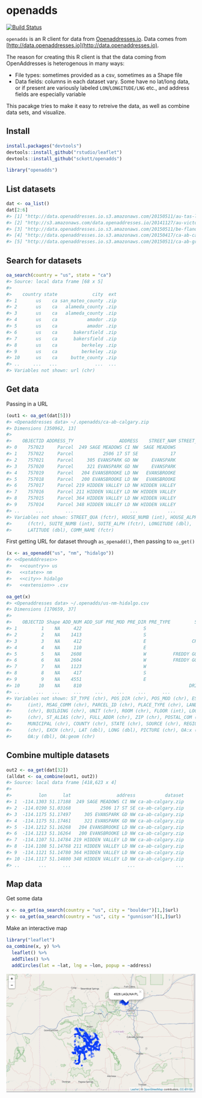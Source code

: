 openadds
========



[![Build Status](https://travis-ci.org/sckott/openadds.svg)](https://travis-ci.org/sckott/openadds)

`openadds` is an R client for data from [Openaddresses.io](http://openaddresses.io/). Data comes from [http://data.openaddresses.io](http://data.openaddresses.io). 

The reason for creating this R client is that the data coming from OpenAddresses is heterogenous in many ways:

* File types: sometimes provided as a csv, sometimes as a Shape file
* Data fields: columns in each dataset vary. Some have no lat/long data, or if present are variously labeled `LON`/`LONGITUDE/LNG` etc., and address fields are especially variable

This pacakge tries to make it easy to retreive the data, as well as combine data sets, and visualize. 

## Install


```r
install.packages("devtools")
devtools::install_github("rstudio/leaflet")
devtools::install_github("sckott/openadds")
```


```r
library("openadds")
```

## List datasets


```r
dat <- oa_list()
dat[2:6]
#> [1] "http://data.openaddresses.io.s3.amazonaws.com/20150511/au-tas-launceston.csv"   
#> [2] "http://s3.amazonaws.com/data.openaddresses.io/20141127/au-victoria.zip"         
#> [3] "http://data.openaddresses.io.s3.amazonaws.com/20150511/be-flanders.zip"         
#> [4] "http://data.openaddresses.io.s3.amazonaws.com/20150417/ca-ab-calgary.zip"       
#> [5] "http://data.openaddresses.io.s3.amazonaws.com/20150511/ca-ab-grande_prairie.zip"
```

## Search for datasets


```r
oa_search(country = "us", state = "ca")
#> Source: local data frame [68 x 5]
#> 
#>    country state             city  ext
#> 1       us    ca san_mateo_county .zip
#> 2       us    ca   alameda_county .zip
#> 3       us    ca   alameda_county .zip
#> 4       us    ca           amador .zip
#> 5       us    ca           amador .zip
#> 6       us    ca      bakersfield .zip
#> 7       us    ca      bakersfield .zip
#> 8       us    ca         berkeley .zip
#> 9       us    ca         berkeley .zip
#> 10      us    ca     butte_county .zip
#> ..     ...   ...              ...  ...
#> Variables not shown: url (chr)
```

## Get data

Passing in a URL


```r
(out1 <- oa_get(dat[5]))
#> <Openaddresses data> ~/.openadds/ca-ab-calgary.zip
#> Dimensions [350962, 13]
#> 
#>    OBJECTID ADDRESS_TY                 ADDRESS    STREET_NAM STREET_TYP
#> 0    757023     Parcel  249 SAGE MEADOWS CI NW  SAGE MEADOWS         CI
#> 1    757022     Parcel           2506 17 ST SE            17         ST
#> 2    757021     Parcel     305 EVANSPARK GD NW     EVANSPARK         GD
#> 3    757020     Parcel     321 EVANSPARK GD NW     EVANSPARK         GD
#> 4    757019     Parcel   204 EVANSBROOKE LD NW   EVANSBROOKE         LD
#> 5    757018     Parcel   200 EVANSBROOKE LD NW   EVANSBROOKE         LD
#> 6    757017     Parcel 219 HIDDEN VALLEY LD NW HIDDEN VALLEY         LD
#> 7    757016     Parcel 211 HIDDEN VALLEY LD NW HIDDEN VALLEY         LD
#> 8    757015     Parcel 364 HIDDEN VALLEY LD NW HIDDEN VALLEY         LD
#> 9    757014     Parcel 348 HIDDEN VALLEY LD NW HIDDEN VALLEY         LD
#> ..      ...        ...                     ...           ...        ...
#> Variables not shown: STREET_QUA (fctr), HOUSE_NUMB (int), HOUSE_ALPH
#>      (fctr), SUITE_NUMB (int), SUITE_ALPH (fctr), LONGITUDE (dbl),
#>      LATITUDE (dbl), COMM_NAME (fctr)
```

First getting URL for dataset through `as_openadd()`, then passing to `oa_get()`


```r
(x <- as_openadd("us", "nm", "hidalgo"))
#> <<OpenAddreses>> 
#>   <<country>> us
#>   <<state>> nm
#>   <<city>> hidalgo
#>   <<extension>> .csv
```


```r
oa_get(x)
#> <Openaddresses data> ~/.openadds/us-nm-hidalgo.csv
#> Dimensions [170659, 37]
#> 
#>    OBJECTID Shape ADD_NUM ADD_SUF PRE_MOD PRE_DIR PRE_TYPE         ST_NAME
#> 1         1    NA     422                       S                      2ND
#> 2         2    NA    1413                       S                      4TH
#> 3         3    NA     412                       E                 CHAMPION
#> 4         4    NA     110                       E                   SAMANO
#> 5         5    NA    2608                       W          FREDDY GONZALEZ
#> 6         6    NA    2604                       W          FREDDY GONZALEZ
#> 7         7    NA    1123                       W                      FAY
#> 8         8    NA     417                       S                      2ND
#> 9         9    NA    4551                       E                    TEXAS
#> 10       10    NA     810                                        DRIFTWOOD
#> ..      ...   ...     ...     ...     ...     ...      ...             ...
#> Variables not shown: ST_TYPE (chr), POS_DIR (chr), POS_MOD (chr), ESN
#>      (int), MSAG_COMM (chr), PARCEL_ID (chr), PLACE_TYPE (chr), LANDMARK
#>      (chr), BUILDING (chr), UNIT (chr), ROOM (chr), FLOOR (int), LOC_NOTES
#>      (chr), ST_ALIAS (chr), FULL_ADDR (chr), ZIP (chr), POSTAL_COM (chr),
#>      MUNICIPAL (chr), COUNTY (chr), STATE (chr), SOURCE (chr), REGION
#>      (chr), EXCH (chr), LAT (dbl), LONG (dbl), PICTURE (chr), OA:x (dbl),
#>      OA:y (dbl), OA:geom (chr)
```

## Combine multiple datasets


```r
out2 <- oa_get(dat[32])
(alldat <- oa_combine(out1, out2))
#> Source: local data frame [418,623 x 4]
#> 
#>          lon      lat                 address           dataset
#> 1  -114.1303 51.17188  249 SAGE MEADOWS CI NW ca-ab-calgary.zip
#> 2  -114.0190 51.03168           2506 17 ST SE ca-ab-calgary.zip
#> 3  -114.1175 51.17497     305 EVANSPARK GD NW ca-ab-calgary.zip
#> 4  -114.1175 51.17461     321 EVANSPARK GD NW ca-ab-calgary.zip
#> 5  -114.1212 51.16268   204 EVANSBROOKE LD NW ca-ab-calgary.zip
#> 6  -114.1213 51.16264   200 EVANSBROOKE LD NW ca-ab-calgary.zip
#> 7  -114.1107 51.14784 219 HIDDEN VALLEY LD NW ca-ab-calgary.zip
#> 8  -114.1108 51.14768 211 HIDDEN VALLEY LD NW ca-ab-calgary.zip
#> 9  -114.1121 51.14780 364 HIDDEN VALLEY LD NW ca-ab-calgary.zip
#> 10 -114.1117 51.14800 348 HIDDEN VALLEY LD NW ca-ab-calgary.zip
#> ..       ...      ...                     ...               ...
```

## Map data

Get some data


```r
x <- oa_get(oa_search(country = "us", city = "boulder")[1,]$url)
y <- oa_get(oa_search(country = "us", city = "gunnison")[1,]$url)
```

Make an interactive map


```r
library("leaflet")
oa_combine(x, y) %>% 
  leaflet() %>%
  addTiles() %>%
  addCircles(lat = ~lat, lng = ~lon, popup = ~address)
```

![map1](inst/img/map.png)

